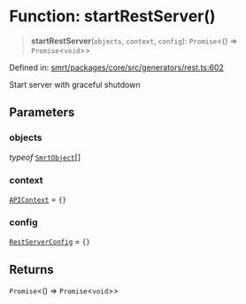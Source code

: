 # Function: startRestServer()

> **startRestServer**(`objects`, `context`, `config`): `Promise`\<() => `Promise`\<`void`\>\>

Defined in: [smrt/packages/core/src/generators/rest.ts:602](https://github.com/happyvertical/smrt/blob/71a16025d52b026725fd522a392015e67e1d6489/packages/core/src/generators/rest.ts#L602)

Start server with graceful shutdown

## Parameters

### objects

*typeof* [`SmrtObject`](../classes/SmrtObject.md)[]

### context

[`APIContext`](../interfaces/APIContext.md) = `{}`

### config

[`RestServerConfig`](../interfaces/RestServerConfig.md) = `{}`

## Returns

`Promise`\<() => `Promise`\<`void`\>\>
